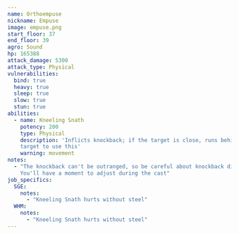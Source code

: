 ```yaml
---
name: Orthoempuse
nickname: Empuse
image: empuse.png
start_floor: 37
end_floor: 39
agro: Sound
hp: 165388
attack_damage: 5300
attack_type: Physical
vulnerabilities:
  bind: true
  heavy: true
  sleep: true
  slow: true
  stun: true
abilities:
  - name: Kneeling Snath
    potency: 200
    type: Physical
    description: 'Inflicts knockback; if the target is close, runs behind the
    target to use this'
    warning: movement
notes:
  - "The knockback can't be outranged, so be careful about knockback direction.
    You'll have a moment to adjust during the cast"
job_specifics:
  SGE:
    notes:
      - "Kneeling Snath hurts without steel"
  WHM:
    notes:
      - "Kneeling Snath hurts without steel"
---
```

